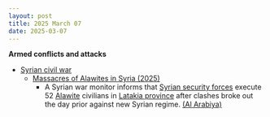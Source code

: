 ```yaml
---
layout: post
title: 2025 March 07
date: 2025-03-07
---
```



**Armed conflicts and attacks**

* [Syrian civil war](https://en.wikipedia.org/wiki/Syrian_civil_war "Syrian civil war")
  + [Massacres of Alawites in Syria (2025)](/w/index.php?title=Massacres_of_Alawites_in_Syria_(2025)&action=edit&redlink=1 "Massacres of Alawites in Syria (2025) (page does not exist)")
    - A Syrian war monitor informs that [Syrian security forces](https://en.wikipedia.org/wiki/Syrian_Armed_Forces "Syrian Armed Forces") execute 52 [Alawite](https://en.wikipedia.org/wiki/Alawites "Alawites") civilians in [Latakia province](https://en.wikipedia.org/wiki/Latakia_province "Latakia province") after clashes broke out the day prior against new Syrian regime. [(Al Arabiya)](https://english.alarabiya.net/News/middle-east/2025/03/07/monitor-says-syria-security-forces-executed-52-alawites-in-latakia-)
